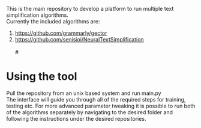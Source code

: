 This is the main repository to develop a platform to run multiple text simplification algorithms.<br>
Currently the included algorithms are:<br>
1) https://github.com/grammarly/gector <br>
2) https://github.com/senisioi/NeuralTextSimplification <br>
<br>#
# Using the tool <br>
Pull the repository from an unix based system and run main.py <br>
The interface will guide you through all of the required steps for training, testing etc. 
For more advanced parameter tweaking it is possible to run both of the algorithms separately by navigating to the desired folder and following the instructions under the desired repositories.
